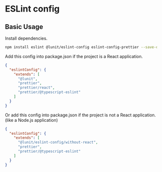 # ESLint config

## Basic Usage

Install dependencies.

```sh
npm install eslint @lunit/eslint-config eslint-config-prettier --save-dev
```

Add this config into package.json if the project is a React application.

```json
{
  "eslintConfig": {
    "extends": [
      "@lunit",
      "prettier",
      "prettier/react",
      "prettier/@typescript-eslint"
    ]
  }
}
```

Or add this config into package.json if the project is not a React application. (like a Node.js application)

```json
{
  "eslintConfig": {
    "extends": [
      "@lunit/eslint-config/without-react",
      "prettier",
      "prettier/@typescript-eslint"
    ]
  }
}
```  
